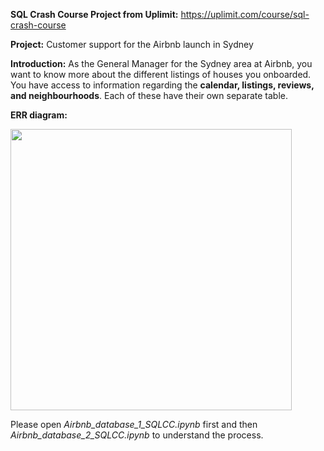 **SQL Crash Course Project from Uplimit:**
https://uplimit.com/course/sql-crash-course

**Project:**
Customer support for the Airbnb launch in Sydney

**Introduction:**
As the General Manager for the Sydney area at Airbnb, you want to know more about the different listings of houses you onboarded. You have access to information regarding the **calendar, listings, reviews, **and** neighbourhoods**. Each of these have their own separate table.

**ERR diagram:**

<img src="https://corise.com/static/course/sql-crash-course/assets/cl9owz44x005e13a00fb5fhl0/Screen Shot 2022-10-25 at 5.42.23 PM.png" height="450">

Please open _Airbnb_database_1_SQLCC.ipynb_ first and then _Airbnb_database_2_SQLCC.ipynb_ to understand the process.
